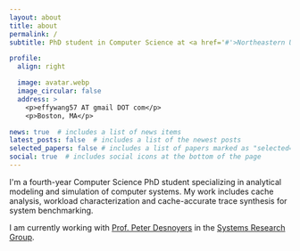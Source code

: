 ```yaml
---
layout: about
title: about
permalink: /
subtitle: PhD student in Computer Science at <a href='#'>Northeastern University</a>.

profile:
  align: right

  image: avatar.webp
  image_circular: false 
  address: >
    <p>effywang57 AT gmail DOT com</p>
    <p>Boston, MA</p>

news: true  # includes a list of news items
latest_posts: false  # includes a list of the newest posts
selected_papers: false # includes a list of papers marked as "selected={true}"
social: true  # includes social icons at the bottom of the page
---
```

I'm a fourth-year Computer Science PhD student specializing in analytical modeling and simulation of computer systems. My work includes cache analysis, workload characterization and cache-accurate trace synthesis for system benchmarking. 

I am currently working with [Prof. Peter Desnoyers](https://www.ccs.neu.edu/home/pjd/) in the [Systems Research Group](https://srg.khoury.northeastern.edu/).
